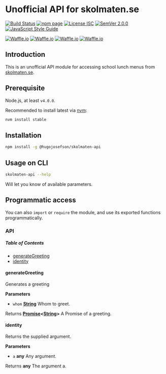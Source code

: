 # Unofficial API for skolmaten.se

[![Build Status](https://travis-ci.org/hugojosefson/skolmaten-api.svg?branch=master)](https://travis-ci.org/hugojosefson/skolmaten-api)
[![npm page](https://img.shields.io/npm/v/@hugojosefson/skolmaten-api.svg)](https://npmjs.com/package/@hugojosefson/skolmaten-api)
[![License ISC](https://img.shields.io/npm/l/@hugojosefson/skolmaten-api.svg)](https://tldrlegal.com/license/-isc-license)
[![SemVer 2.0.0](https://img.shields.io/badge/SemVer-2.0.0-lightgrey.svg)](http://semver.org/spec/v2.0.0.html)
[![JavaScript Style Guide](https://img.shields.io/badge/code_style-standard-brightgreen.svg)](https://standardjs.com)

[![Waffle.io](https://img.shields.io/waffle/label/hugojosefson/skolmaten-api/inbox.svg)](https://waffle.io/hugojosefson/skolmaten-api)
[![Waffle.io](https://img.shields.io/waffle/label/hugojosefson/skolmaten-api/to%20do.svg)](https://waffle.io/hugojosefson/skolmaten-api)
[![Waffle.io](https://img.shields.io/waffle/label/hugojosefson/skolmaten-api/in%20progress.svg)](https://waffle.io/hugojosefson/skolmaten-api)
[![Waffle.io](https://img.shields.io/waffle/label/hugojosefson/skolmaten-api/done.svg)](https://waffle.io/hugojosefson/skolmaten-api)

## Introduction

This is an unofficial API module for accessing school lunch menus from [skolmaten.se](https://skolmaten.se/).

## Prerequisite

Node.js, at least `v4.0.0`.

Recommended to install latest via [nvm](https://github.com/creationix/nvm#readme):

```bash
nvm install stable
```

## Installation

```bash
npm install -g @hugojosefson/skolmaten-api
```

## Usage on CLI

```bash
skolmaten-api --help
```

Will let you know of available parameters.

## Programmatic access

You can also `import` or `require` the module, and use its exported functions programmatically.

### API

<!-- Generated by documentation.js. Update this documentation by updating the source code. -->

##### Table of Contents

-   [generateGreeting](#generategreeting)
-   [identity](#identity)

#### generateGreeting

Generates a greeting

**Parameters**

-   `whom` **[String](https://developer.mozilla.org/docs/Web/JavaScript/Reference/Global_Objects/String)** Whom to greet.

Returns **[Promise](https://developer.mozilla.org/docs/Web/JavaScript/Reference/Global_Objects/Promise)&lt;[String](https://developer.mozilla.org/docs/Web/JavaScript/Reference/Global_Objects/String)>** A Promise of a greeting.

#### identity

Returns the supplied argument.

**Parameters**

-   `a` **any** Any argument.

Returns **any** The argument a.
